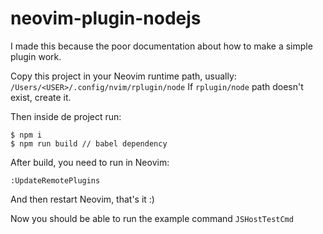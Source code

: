 # neovim-plugin-nodejs
I made this because the poor documentation about how to make a simple plugin work.

Copy this project in your Neovim runtime path, usually: `/Users/<USER>/.config/nvim/rplugin/node`
If `rplugin/node` path doesn't exist, create it.

Then inside de project run:
```
$ npm i
$ npm run build // babel dependency
```
After build, you need to run in Neovim:
```
:UpdateRemotePlugins
```
And then restart Neovim, that's it :)

Now you should be able to run the example command `JSHostTestCmd`
